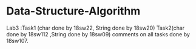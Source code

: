 # Data-Structure-Algorithm
Lab3 :Task1 (char done by 18sw22, String done by 18sw20) Task2(char done by 18sw112 ,String done by 18sw09) comments on all tasks done by 18sw107.
